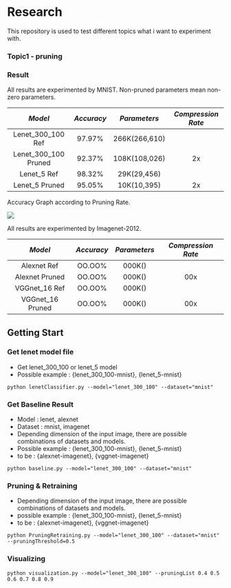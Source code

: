 # Research

This repository is used to test different topics what i want to experiment with.

### Topic1 - pruning

### Result

All results are experimented by MNIST.
Non-pruned parameters mean non-zero parameters.

*Model* | *Accuracy* | *Parameters* | *Compression Rate*
:---: | :---: | :---: | :---:  
Lenet_300_100 Ref | 97.97% | 266K(266,610) | 
Lenet_300_100 Pruned | 92.37% | 108K(108,026) | 2x 
Lenet_5 Ref | 98.32% | 29K(29,456) | 
Lenet_5 Pruned | 95.05% | 10K(10,395) | 2x 

Accuracy Graph according to Pruning Rate.

<img src = 'saved_image/graph1_image.png'>

All results are experimented by Imagenet-2012.

*Model* | *Accuracy* | *Parameters* | *Compression Rate*
:---: | :---: | :---: | :---:
Alexnet Ref | OO.OO% | 000K() | 
Alexnet Pruned | OO.OO% | 000K() | 00x 
VGGnet_16 Ref | OO.OO% | 000K() | 
VGGnet_16 Pruned | OO.OO% | 000K() | 00x

## Getting Start
### Get lenet model file
- Get lenet_300_100 or lenet_5 model 
- Possible example : {lenet_300_100-mnist}, {lenet_5-mnist}
```shell
python lenetClassifier.py --model="lenet_300_100" --dataset="mnist"
```

### Get Baseline Result
- Model : lenet, alexnet
- Dataset : mnist, imagenet
- Depending dimension of the input image, there are possible combinations of datasets and models.
- Possible example : {lenet_300_100-mnist}, {lenet_5-mnist}
- to be : {alexnet-imagenet}, {vggnet-imagenet}
```shell
python baseline.py --model="lenet_300_100" --dataset="mnist"
```

### Pruning & Retraining
- Depending dimension of the input image, there are possible combinations of datasets and models.
- possible example : {lenet_300_100-mnist}, {lenet_5-mnist}
- to be : {alexnet-imagenet}, {vggnet-imagenet}
```shell
python PruningRetraining.py --model="lenet_300_100" --dataset="mnist" --pruningThreshold=0.5
```

### Visualizing
```shell
python visualization.py --model="lenet_300_100" --pruningList 0.4 0.5 0.6 0.7 0.8 0.9
```
